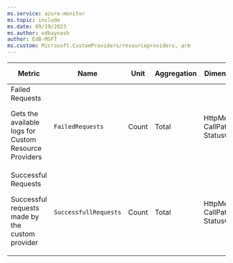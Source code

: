 ```yaml
---
ms.service: azure-monitor
ms.topic: include
ms.date: 09/19/2023
ms.author: edbaynash
author: EdB-MSFT
ms.custom: Microsoft.CustomProviders/resourceproviders, arm
---
```

  
  
|Metric|Name|Unit|Aggregation|Dimensions|Time Grains|DS Export|
|---|---|---|---|---|---|---|
|Failed Requests<p><p>Gets the available logs for Custom Resource Providers |`FailedRequests` |Count |Total |HttpMethod, CallPath, StatusCode|PT15M, PT1H, PT12H, P1D |Yes|
|Successful Requests<p><p>Successful requests made by the custom provider |`SuccessfullRequests` |Count |Total |HttpMethod, CallPath, StatusCode|PT15M, PT1H, PT12H, P1D |Yes|